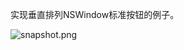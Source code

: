 实现垂直排列NSWindow标准按钮的例子。

![snapshot.png](https://github.com/keefo/ATSUI-Vertical/raw/master/snapshot.png "Snapshot")